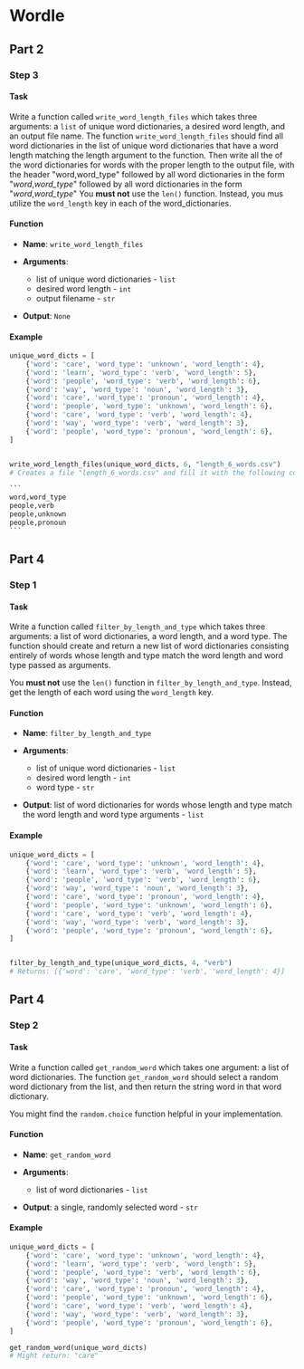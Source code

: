 # Wordle

## Part 2

### **Step 3**

#### **Task**

Write a function called `write_word_length_files` which takes three arguments: a `list` of unique word dictionaries, a desired word length, and an output file name. The function `write_word_length_files` should find all word dictionaries in the list of unique word dictionaries that have a word length matching the length argument to the function. Then write all the of the word dictionaries for words with the proper length to the output file, with the header "word,word_type" followed by all word dictionaries in the form "*word*,*word_type*" followed by all word dictionaries in the form "*word*,*word_type*" You **must not** use the `len()` function. Instead, you mus utilize the `word_length` key in each of the word_dictionaries.

#### **Function**

- **Name**: `write_word_length_files`

- **Arguments**:
  - list of unique word dictionaries - `list`
  - desired word length - `int`
  - output filename - `str`

- **Output**: `None`

#### **Example**

~~~py
unique_word_dicts = [
    {'word': 'care', 'word_type': 'unknown', 'word_length': 4},
    {'word': 'learn', 'word_type': 'verb', 'word_length': 5},
    {'word': 'people', 'word_type': 'verb', 'word_length': 6},
    {'word': 'way', 'word_type': 'noun', 'word_length': 3},
    {'word': 'care', 'word_type': 'pronoun', 'word_length': 4},
    {'word': 'people', 'word_type': 'unknown', 'word_length': 6},
    {'word': 'care', 'word_type': 'verb', 'word_length': 4},
    {'word': 'way', 'word_type': 'verb', 'word_length': 3},
    {'word': 'people', 'word_type': 'pronoun', 'word_length': 6},
]


write_word_length_files(unique_word_dicts, 6, "length_6_words.csv")
# Creates a file "length_6_words.csv" and fill it with the following contents:

```
word,word_type
people,verb
people,unknown
people,pronoun
```
~~~

## Part 4

### **Step 1**

#### **Task**

Write a function called `filter_by_length_and_type` which takes three arguments: a list of word dictionaries, a word length, and a word type. The function should create and return a new list of word dictionaries consisting entirely of words whose length and type match the word length and word type passed as arguments.

You **must not** use the `len()` function in `filter_by_length_and_type`. Instead, get the length of each word using the `word_length` key.

#### **Function**

- **Name**: `filter_by_length_and_type`

- **Arguments**:
  - list of unique word dictionaries - `list`
  - desired word length - `int`
  - word type - `str`

- **Output**: list of word dictionaries for words whose length and type match the word length and word type arguments - `list`

#### **Example**

~~~py
unique_word_dicts = [
    {'word': 'care', 'word_type': 'unknown', 'word_length': 4},
    {'word': 'learn', 'word_type': 'verb', 'word_length': 5},
    {'word': 'people', 'word_type': 'verb', 'word_length': 6},
    {'word': 'way', 'word_type': 'noun', 'word_length': 3},
    {'word': 'care', 'word_type': 'pronoun', 'word_length': 4},
    {'word': 'people', 'word_type': 'unknown', 'word_length': 6},
    {'word': 'care', 'word_type': 'verb', 'word_length': 4},
    {'word': 'way', 'word_type': 'verb', 'word_length': 3},
    {'word': 'people', 'word_type': 'pronoun', 'word_length': 6},
]


filter_by_length_and_type(unique_word_dicts, 4, "verb")
# Returns: [{'word': 'care', 'word_type': 'verb', 'word_length': 4}]
~~~

## Part 4

### **Step 2**

#### **Task**

Write a function called `get_random_word` which takes one argument: a list of word dictionaries. The function `get_random_word` should select a random word dictionary from the list, and then return the string word in that word dictionary.

You might find the `random.choice` function helpful in your implementation.

#### **Function**

- **Name**: `get_random_word`

- **Arguments**:
  - list of word dictionaries - `list`

- **Output**: a single, randomly selected word - `str`

#### **Example**

~~~py
unique_word_dicts = [
    {'word': 'care', 'word_type': 'unknown', 'word_length': 4},
    {'word': 'learn', 'word_type': 'verb', 'word_length': 5},
    {'word': 'people', 'word_type': 'verb', 'word_length': 6},
    {'word': 'way', 'word_type': 'noun', 'word_length': 3},
    {'word': 'care', 'word_type': 'pronoun', 'word_length': 4},
    {'word': 'people', 'word_type': 'unknown', 'word_length': 6},
    {'word': 'care', 'word_type': 'verb', 'word_length': 4},
    {'word': 'way', 'word_type': 'verb', 'word_length': 3},
    {'word': 'people', 'word_type': 'pronoun', 'word_length': 6},
]

get_random_word(unique_word_dicts)
# Might return: "care"
~~~